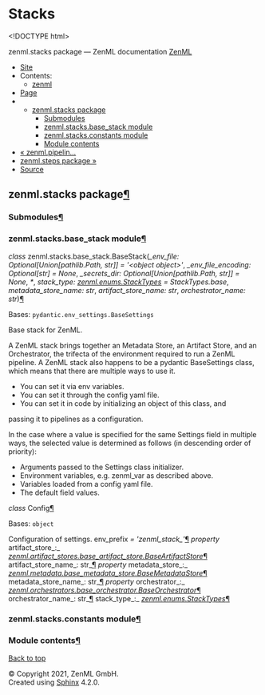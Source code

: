 # Stacks

&lt;!DOCTYPE html&gt;

zenml.stacks package — ZenML documentation  [ZenML](https://github.com/zenml-io/zenml/tree/25d9c27ff1e23c67d7247993006f83f8404d83c4/docs/sphinx_docs/_build/html/index.html)

*  [Site](https://github.com/zenml-io/zenml/tree/25d9c27ff1e23c67d7247993006f83f8404d83c4/docs/sphinx_docs/_build/html/index.html)
  * Contents:
    * [zenml](https://github.com/zenml-io/zenml/tree/25d9c27ff1e23c67d7247993006f83f8404d83c4/docs/sphinx_docs/_build/html/modules.html)
*  [Page](zenml.stacks.md)
  * * [zenml.stacks package](zenml.stacks.md)
      * [Submodules](zenml.stacks.md#submodules)
      * [zenml.stacks.base\_stack module](zenml.stacks.md#module-zenml.stacks.base_stack)
      * [zenml.stacks.constants module](zenml.stacks.md#module-zenml.stacks.constants)
      * [Module contents](zenml.stacks.md#module-zenml.stacks)
* [ « zenml.pipelin...](zenml.pipelines.md)
* [ zenml.steps package »](zenml.steps.md)
*  [Source](https://github.com/zenml-io/zenml/tree/25d9c27ff1e23c67d7247993006f83f8404d83c4/docs/sphinx_docs/_build/html/_sources/zenml.stacks.rst.txt)

## zenml.stacks package[¶](zenml.stacks.md#zenml-stacks-package)

### Submodules[¶](zenml.stacks.md#submodules)

### zenml.stacks.base\_stack module[¶](zenml.stacks.md#module-zenml.stacks.base_stack)

 _class_ zenml.stacks.base\_stack.BaseStack\(_\_env\_file: Optional\[Union\[pathlib.Path, str\]\] = '&lt;object object&gt;'_, _\_env\_file\_encoding: Optional\[str\] = None_, _\_secrets\_dir: Optional\[Union\[pathlib.Path, str\]\] = None_, _\*_, _stack\_type:_ [_zenml.enums.StackTypes_](./#zenml.enums.StackTypes) _= StackTypes.base_, _metadata\_store\_name: str_, _artifact\_store\_name: str_, _orchestrator\_name: str_\)[¶](zenml.stacks.md#zenml.stacks.base_stack.BaseStack)

Bases: `pydantic.env_settings.BaseSettings`

Base stack for ZenML.

A ZenML stack brings together an Metadata Store, an Artifact Store, and an Orchestrator, the trifecta of the environment required to run a ZenML pipeline. A ZenML stack also happens to be a pydantic BaseSettings class, which means that there are multiple ways to use it.

* You can set it via env variables.
* You can set it through the config yaml file.
* You can set it in code by initializing an object of this class, and

passing it to pipelines as a configuration.

In the case where a value is specified for the same Settings field in multiple ways, the selected value is determined as follows \(in descending order of priority\):

* Arguments passed to the Settings class initializer.
* Environment variables, e.g. zenml\_var as described above.
* Variables loaded from a config yaml file.
* The default field values.

 _class_ Config[¶](zenml.stacks.md#zenml.stacks.base_stack.BaseStack.Config)

Bases: `object`

Configuration of settings. env\_prefix _= 'zenml\_stack\_'_[¶](zenml.stacks.md#zenml.stacks.base_stack.BaseStack.Config.env_prefix) _property_ artifact\_store_:_ [_zenml.artifact\_stores.base\_artifact\_store.BaseArtifactStore_](zenml.artifact_stores.md#zenml.artifact_stores.base_artifact_store.BaseArtifactStore)[¶](zenml.stacks.md#zenml.stacks.base_stack.BaseStack.artifact_store) artifact\_store\_name_: str_[¶](zenml.stacks.md#zenml.stacks.base_stack.BaseStack.artifact_store_name) _property_ metadata\_store_:_ [_zenml.metadata.base\_metadata\_store.BaseMetadataStore_](zenml.metadata.md#zenml.metadata.base_metadata_store.BaseMetadataStore)[¶](zenml.stacks.md#zenml.stacks.base_stack.BaseStack.metadata_store) metadata\_store\_name_: str_[¶](zenml.stacks.md#zenml.stacks.base_stack.BaseStack.metadata_store_name) _property_ orchestrator_:_ [_zenml.orchestrators.base\_orchestrator.BaseOrchestrator_](zenml.orchestrators/#zenml.orchestrators.base_orchestrator.BaseOrchestrator)[¶](zenml.stacks.md#zenml.stacks.base_stack.BaseStack.orchestrator) orchestrator\_name_: str_[¶](zenml.stacks.md#zenml.stacks.base_stack.BaseStack.orchestrator_name) stack\_type_:_ [_zenml.enums.StackTypes_](./#zenml.enums.StackTypes)[¶](zenml.stacks.md#zenml.stacks.base_stack.BaseStack.stack_type)

### zenml.stacks.constants module[¶](zenml.stacks.md#module-zenml.stacks.constants)

### Module contents[¶](zenml.stacks.md#module-zenml.stacks)

 [Back to top](zenml.stacks.md)

 © Copyright 2021, ZenML GmbH.  
 Created using [Sphinx](http://sphinx-doc.org/) 4.2.0.  


